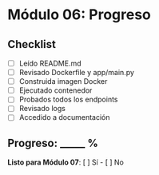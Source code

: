# Módulo 06: Progreso

## Checklist

- [ ] Leído README.md
- [ ] Revisado Dockerfile y app/main.py
- [ ] Construida imagen Docker
- [ ] Ejecutado contenedor
- [ ] Probados todos los endpoints
- [ ] Revisado logs
- [ ] Accedido a documentación

## Progreso: _____ %

**Listo para Módulo 07**: [ ] Sí - [ ] No
